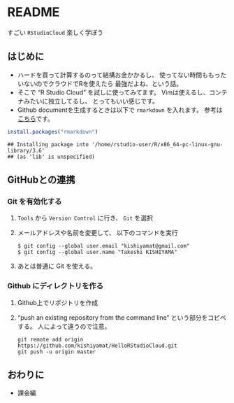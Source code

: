 README
================

すごい `RStudioCloud` 楽しく学ぼう

## はじめに

  - ハードを買って計算するのって結構お金かかるし、 使ってない時間ももったいないのでクラウドでRを使えたら 最強だよね、という話。
  - そこで “R Studio Cloud” を試しに使ってみてます。 Vimは使えるし、コンテナみたいに独立してるし、
    とってもいい感じです。
  - Github documentを生成するときは以下で `rmarkdown` を入れます。
    参考は[こちら](https://rmarkdown.rstudio.com/github_document_format.html)です。

<!-- end list -->

``` r
install.packages("rmarkdown")
```

    ## Installing package into '/home/rstudio-user/R/x86_64-pc-linux-gnu-library/3.6'
    ## (as 'lib' is unspecified)

## GitHubとの連携

### Git を有効化する

1.  `Tools` から `Version Control` に行き、 `Git` を選択

2.  メールアドレスや名前を変更して、 以下のコマンドを実行
    
    ``` shell
    $ git config --global user.email "kishiyamat@gmail.com"
    $ git config --global user.name "Takeshi KISHIYAMA"
    ```

3.  あとは普通に Git を使える。

### Github にディレクトリを作る

1.  Github上でリポジトリを作成

2.  “push an existing repository from the command line” という部分をコピペする。
    人によって違うので注意。
    
    ``` shell
    git remote add origin https://github.com/kishiyamat/HelloRStudioCloud.git
    git push -u origin master
    ```

## おわりに

  - 課金編
